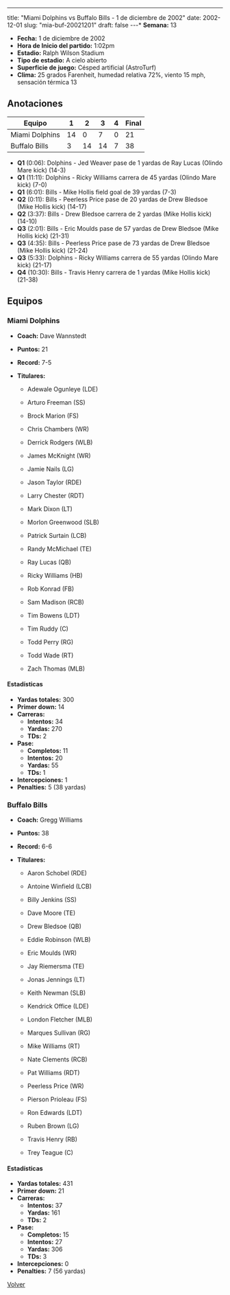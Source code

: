 ---
title: "Miami Dolphins vs Buffalo Bills - 1 de diciembre de 2002"
date: 2002-12-01
slug: "mia-buf-20021201"
draft: false
---* **Semana:** 13
* **Fecha:** 1 de diciembre de 2002
* **Hora de Inicio del partido:** 1:02pm
* **Estadio:** Ralph Wilson Stadium
* **Tipo de estadio:** A cielo abierto
* **Superficie de juego:** Césped artificial (AstroTurf)
* **Clima:** 25 grados Farenheit, humedad relativa 72%, viento 15 mph, sensación térmica 13




## Anotaciones
| Equipo | 1 | 2 | 3 | 4 | Final |
|--------|---|---|---|---|-------|
| Miami Dolphins  | 14 | 0 | 7 | 0  | 21 |
| Buffalo Bills  | 3 | 14 | 14 | 7  | 38 |
* **Q1** (0:06): Dolphins - Jed Weaver pase de 1 yardas de Ray Lucas (Olindo Mare kick) (14-3)
* **Q1** (11:11): Dolphins - Ricky Williams carrera de 45 yardas (Olindo Mare kick) (7-0)
* **Q1** (6:01): Bills - Mike Hollis field goal de 39 yardas (7-3)
* **Q2** (0:11): Bills - Peerless Price pase de 20 yardas de Drew Bledsoe (Mike Hollis kick) (14-17)
* **Q2** (3:37): Bills - Drew Bledsoe carrera de 2 yardas (Mike Hollis kick) (14-10)
* **Q3** (2:01): Bills - Eric Moulds pase de 57 yardas de Drew Bledsoe (Mike Hollis kick) (21-31)
* **Q3** (4:35): Bills - Peerless Price pase de 73 yardas de Drew Bledsoe (Mike Hollis kick) (21-24)
* **Q3** (5:33): Dolphins - Ricky Williams carrera de 55 yardas (Olindo Mare kick) (21-17)
* **Q4** (10:30): Bills - Travis Henry carrera de 1 yardas (Mike Hollis kick) (21-38)


## Equipos


### Miami Dolphins
* **Coach:** Dave Wannstedt
* **Puntos:** 21
* **Record:** 7-5
* **Titulares:** 

  * Adewale Ogunleye (LDE) 

  * Arturo Freeman (SS) 

  * Brock Marion (FS) 

  * Chris Chambers (WR) 

  * Derrick Rodgers (WLB) 

  * James McKnight (WR) 

  * Jamie Nails (LG) 

  * Jason Taylor (RDE) 

  * Larry Chester (RDT) 

  * Mark Dixon (LT) 

  * Morlon Greenwood (SLB) 

  * Patrick Surtain (LCB) 

  * Randy McMichael (TE) 

  * Ray Lucas (QB) 

  * Ricky Williams (HB) 

  * Rob Konrad (FB) 

  * Sam Madison (RCB) 

  * Tim Bowens (LDT) 

  * Tim Ruddy (C) 

  * Todd Perry (RG) 

  * Todd Wade (RT) 

  * Zach Thomas (MLB) 

#### Estadísticas
* **Yardas totales:** 300
* **Primer down:** 14
* **Carreras:**
  * **Intentos:** 34
  * **Yardas:** 270
  * **TDs:** 2
* **Pase:**
  * **Completos:** 11
  * **Intentos:** 20
  * **Yardas:** 55
  * **TDs:** 1
* **Intercepciones:** 1
* **Penalties:** 5 (38 yardas)

### Buffalo Bills
* **Coach:** Gregg Williams
* **Puntos:** 38
* **Record:** 6-6
* **Titulares:** 

  * Aaron Schobel (RDE) 

  * Antoine Winfield (LCB) 

  * Billy Jenkins (SS) 

  * Dave Moore (TE) 

  * Drew Bledsoe (QB) 

  * Eddie Robinson (WLB) 

  * Eric Moulds (WR) 

  * Jay Riemersma (TE) 

  * Jonas Jennings (LT) 

  * Keith Newman (SLB) 

  * Kendrick Office (LDE) 

  * London Fletcher (MLB) 

  * Marques Sullivan (RG) 

  * Mike Williams (RT) 

  * Nate Clements (RCB) 

  * Pat Williams (RDT) 

  * Peerless Price (WR) 

  * Pierson Prioleau (FS) 

  * Ron Edwards (LDT) 

  * Ruben Brown (LG) 

  * Travis Henry (RB) 

  * Trey Teague (C) 

#### Estadísticas
* **Yardas totales:** 431
* **Primer down:** 21
* **Carreras:**
  * **Intentos:** 37
  * **Yardas:** 161
  * **TDs:** 2
* **Pase:**
  * **Completos:** 15
  * **Intentos:** 27
  * **Yardas:** 306
  * **TDs:** 3
* **Intercepciones:** 0
* **Penalties:** 7 (56 yardas)


[Volver](/historia/2002)
